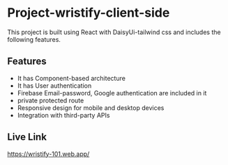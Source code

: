 # Project-wristify-client-side
This project is built using React with DaisyUi-tailwind css and includes the following features.
## Features
* It has Component-based architecture
* It has User authentication 
* Firebase Email-password, Google authentication are included in it
* private protected route
* Responsive design for mobile and desktop devices
* Integration with third-party APIs
## Live Link
https://wristify-101.web.app/
